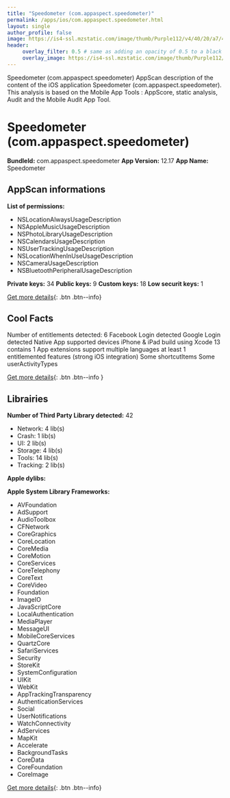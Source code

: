 ```yaml
---
title: "Speedometer (com.appaspect.speedometer)"
permalink: /apps/ios/com.appaspect.speedometer.html
layout: single
author_profile: false
image: https://is4-ssl.mzstatic.com/image/thumb/Purple112/v4/40/20/a7/4020a71c-503a-0055-4169-8737928bc870/AppIconLite-0-1x_U007emarketing-0-6-0-sRGB-85-220.png/512x512bb.jpg
header: 
     overlay_filter: 0.5 # same as adding an opacity of 0.5 to a black background
     overlay_image: https://is4-ssl.mzstatic.com/image/thumb/Purple112/v4/40/20/a7/4020a71c-503a-0055-4169-8737928bc870/AppIconLite-0-1x_U007emarketing-0-6-0-sRGB-85-220.png/512x512bb.jpg
---
```

Speedometer (com.appaspect.speedometer) AppScan description of the content of the iOS application Speedometer (com.appaspect.speedometer). This analysis is based on the Mobile App Tools : AppScore, static analysis, Audit and the Mobile Audit App Tool.

# Speedometer (com.appaspect.speedometer)

**BundleId:** com.appaspect.speedometer
**App Version:** 12.17
**App Name:** Speedometer


## AppScan informations 

**List of permissions:** 
- NSLocationAlwaysUsageDescription
- NSAppleMusicUsageDescription
- NSPhotoLibraryUsageDescription
- NSCalendarsUsageDescription
- NSUserTrackingUsageDescription
- NSLocationWhenInUseUsageDescription
- NSCameraUsageDescription
- NSBluetoothPeripheralUsageDescription
  
  
**Private keys:** 34
**Public keys:** 9
**Custom keys:** 18
**Low securit keys:** 1
  
[Get more details](/pricing.html){: .btn .btn--info}

## Cool Facts

Number of entitlements detected: 6
Facebook Login detected
Google Login detected
Native App
supported devices iPhone & iPad
build using Xcode 13
contains 1 App extensions
support multiple languages
at least 1 entitlemented features (strong iOS integration)
Some shortcutItems 
Some userActivityTypes
  
[Get more details](/pricing.html){: .btn .btn--info }

## Librairies 
**Number of Third Party Library detected:** 42
- Network: 4 lib(s)
- Crash: 1 lib(s)
- UI: 2 lib(s)
- Storage: 4 lib(s)
- Tools: 14 lib(s)
- Tracking: 2 lib(s)


**Apple dylibs:**


**Apple System Library Frameworks:**
- AVFoundation
- AdSupport
- AudioToolbox
- CFNetwork
- CoreGraphics
- CoreLocation
- CoreMedia
- CoreMotion
- CoreServices
- CoreTelephony
- CoreText
- CoreVideo
- Foundation
- ImageIO
- JavaScriptCore
- LocalAuthentication
- MediaPlayer
- MessageUI
- MobileCoreServices
- QuartzCore
- SafariServices
- Security
- StoreKit
- SystemConfiguration
- UIKit
- WebKit
- AppTrackingTransparency
- AuthenticationServices
- Social
- UserNotifications
- WatchConnectivity
- AdServices
- MapKit
- Accelerate
- BackgroundTasks
- CoreData
- CoreFoundation
- CoreImage


  
[Get more details](/pricing.html){: .btn .btn--info}

